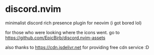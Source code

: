 # discord.nvim

minimalist discord rich presence plugin for neovim (i got bored lol)

for those who were looking where the icons went. go to https://github.com/EpicBirb/discord.nvim-assets

also thanks to https://cdn.jsdelivr.net for providing free cdn service :D
